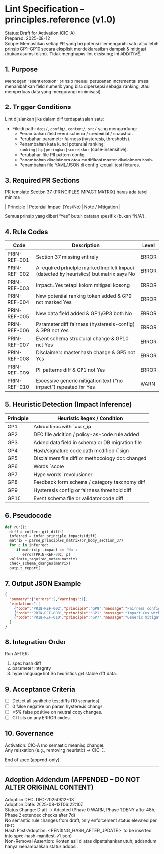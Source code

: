 # Lint Specification – principles.reference (v1.0)
Status: Draft for Activation (CIC-A)  
Prepared: 2025-08-12  
Scope: Memastikan setiap PR yang berpotensi memengaruhi satu atau lebih prinsip GP1–GP10 secara eksplisit mendeklarasikan dampak & mitigasi (bukan asumsi diam). Tidak menghapus lint eksisting; ini ADDITIVE.

## 1. Purpose
Mencegah “silent erosion” prinsip melalui perubahan incremental (misal menambahkan field numerik yang bisa dipersepsi sebagai ranking, atau memperluas data yang mengurangi minimisasi).

## 2. Trigger Conditions
Lint dijalankan jika dalam diff terdapat salah satu:
- File di path: `docs/`, `config/`, `content/`, `src/` yang mengandung:
  - Penambahan field event schema / credential / snapshot.
  - Perubahan parameter fairness (hysteresis, thresholds).
  - Penambahan kata kunci potensial ranking: `ranking|top|peringkat|score|skor` (case-insensitive).
  - Perubahan file PII pattern config.
  - Penambahan disclaimers atau modifikasi master disclaimers hash.
  - Penambahan file YAML/JSON di config kecuali test fixtures.

## 3. Required PR Sections
PR template Section 37 (PRINCIPLES IMPACT MATRIX) harus ada tabel minimal:

| Principle | Potential Impact (Yes/No) | Note / Mitigation |

Semua prinsip yang diberi “Yes” butuh catatan spesifik (bukan “N/A”).

## 4. Rule Codes
| Code | Description | Level |
|------|-------------|-------|
| PRIN-REF-001 | Section 37 missing entirely | ERROR |
| PRIN-REF-002 | A required principle marked implicit impact (detected by heuristics) but matrix says No | ERROR |
| PRIN-REF-003 | Impact=Yes tetapi kolom mitigasi kosong | ERROR |
| PRIN-REF-004 | New potential ranking token added & GP9 not marked Yes | ERROR |
| PRIN-REF-005 | New data field added & GP1/GP3 both No | ERROR |
| PRIN-REF-006 | Parameter diff fairness (hysteresis-config) & GP9 not Yes | ERROR |
| PRIN-REF-007 | Event schema structural change & GP10 not Yes | ERROR |
| PRIN-REF-008 | Disclaimers master hash change & GP5 not Yes | ERROR |
| PRIN-REF-009 | PII patterns diff & GP1 not Yes | ERROR |
| PRIN-REF-010 | Excessive generic mitigation text (“no impact”) repeated for Yes | WARN |

## 5. Heuristic Detection (Impact Inference)
| Principle | Heuristic Regex / Condition |
|-----------|-----------------------------|
| GP1 | Added lines with `user_ip|email|phone|address|lat|lng` or config PII |
| GP2 | DEC file addition / policy-as-code rule added |
| GP3 | Added data field in schema or DB migration file |
| GP4 | Hash/signature code path modified (`sign|hash|canonical`) |
| GP5 | Disclaimers file diff or methodology doc changed |
| GP6 | Words `score|skor|peringkat|rank|rating` removed/added near fairness text |
| GP7 | Hype words `revolusioner|terbaik|super|unggul` added |
| GP8 | Feedback form schema / category taxonomy diff |
| GP9 | Hysteresis config or fairness threshold diff |
| GP10 | Event schema file or validator code diff |

## 6. Pseudocode
```python
def run():
  diff = collect_git_diff()
  inferred = infer_principle_impacts(diff)
  matrix = parse_principles_matrix(pr_body_section_37)
  for p in inferred:
     if matrix[p].impact == 'No':
        error(PRIN-REF-002, p)
  validate_required_notes(matrix)
  check_schema_changes(matrix)
  output_report()
```

## 7. Output JSON Example
```json
{
  "summary":{"errors":2,"warnings":1},
  "violations":[
    {"code":"PRIN-REF-002","principle":"GP9","message":"Fairness config changed but GP9 marked No"},
    {"code":"PRIN-REF-003","principle":"GP1","message":"Impact Yes without mitigation note"},
    {"code":"PRIN-REF-010","principle":"GP7","message":"Generic mitigation text"}
  ]
}
```

## 8. Integration Order
Run AFTER:
1. spec hash diff
2. parameter integrity
3. hype language lint
So heuristics get stable diff data.

## 9. Acceptance Criteria
- [ ] Detect all synthetic test diffs (10 scenarios).
- [ ] 0 false negative on param hysteresis change.
- [ ] <5% false positive on neutral copy changes.
- [ ] CI fails on any ERROR codes.

## 10. Governance
Activation: CIC-A (no semantic meaning change).  
Any relaxation (e.g., removing heuristic) → CIC-E.

End of spec (append-only).

---

## Adoption Addendum (APPENDED – DO NOT ALTER ORIGINAL CONTENT)
Adoption DEC: DEC-20250812-03  
Adoption Date: 2025-08-12T06:22:10Z  
Status Change: Draft → Adopted (Phase 0 WARN, Phase 1 DENY after 48h, Phase 2 extended checks after 7d)  
No semantic rule changes from draft; only enforcement status elevated per DEC.  
Hash Post-Adoption: <PENDING_HASH_AFTER_UPDATE> (to be inserted into spec-hash-manifest-v1.json)  
Non-Removal Assertion: Konten asli di atas dipertahankan utuh; addendum hanya menambahkan status adopsi.